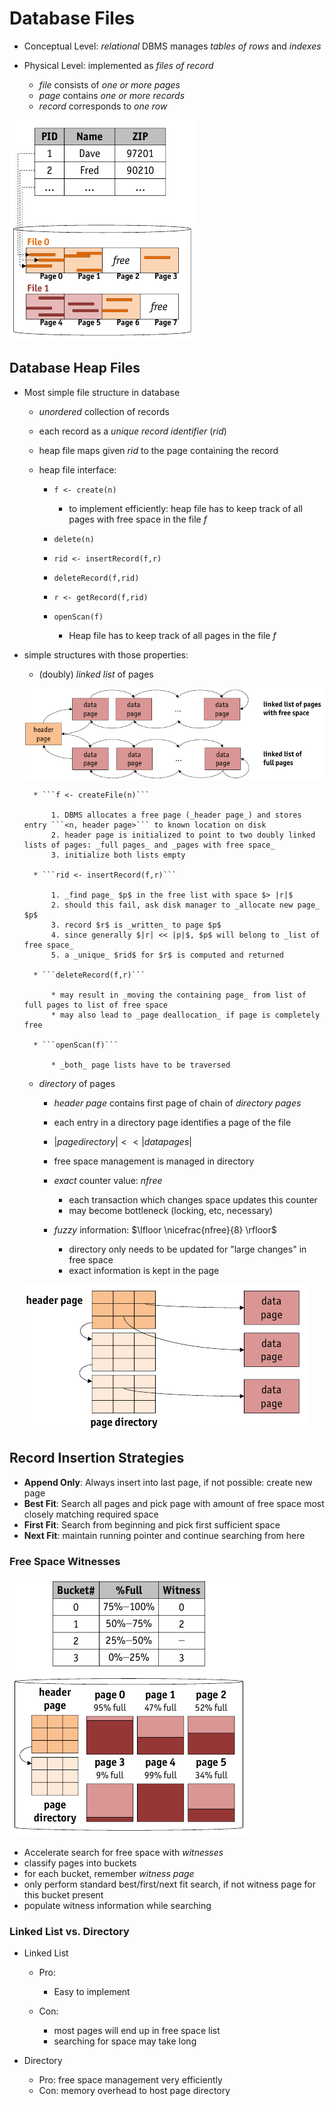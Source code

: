 # Database Files

* Conceptual Level: _relational_ DBMS manages _tables of rows_ and _indexes_
* Physical Level: implemented as _files of record_

    * _file_ consists of _one or more pages_
    * _page_ contains _one or more records_
    * _record_ corresponds to _one row_

![Mapping of rows to records to pages to files](images/RowRecordFilePageMapping.png)

## Database Heap Files

* Most simple file structure in database

    * _unordered_ collection of records
    * each record as a _unique record identifier_ ($rid$)
    * heap file maps given $rid$ to the page containing the record
    * heap file interface:
    
        * ```f <- create(n)```
        
            * to implement efficiently: heap file has to keep track of all pages with free space in the file $f$

        * ```delete(n)```
        * ```rid <- insertRecord(f,r)```
        * ```deleteRecord(f,rid)```
        * ```r <- getRecord(f,rid)```
        * ```openScan(f)```
        
            * Heap file has to keep track of all pages in the file $f$

* simple structures with those properties:

    * (doubly) _linked list_ of pages
    
    ![Doubly Linked List of Pages](images/DoublyLinkedList.png)
    
        * ```f <- createFile(n)```
        
            1. DBMS allocates a free page (_header page_) and stores entry ```<n, header page>``` to known location on disk
            2. header page is initialized to point to two doubly linked lists of pages: _full pages_ and _pages with free space_
            3. initialize both lists empty
            
        * ```rid <- insertRecord(f,r)```
        
            1. _find page_ $p$ in the free list with space $> |r|$
            2. should this fail, ask disk manager to _allocate new page_ $p$
            3. record $r$ is _written_ to page $p$
            4. since generally $|r| << |p|$, $p$ will belong to _list of free space_
            5. a _unique_ $rid$ for $r$ is computed and returned
            
        * ```deleteRecord(f,r)```
        
            * may result in _moving the containing page_ from list of full pages to list of free space
            * may also lead to _page deallocation_ if page is completely free

        * ```openScan(f)```

            * _both_ page lists have to be traversed

    * _directory_ of pages

        * _header page_ contains first page of chain of _directory pages_
        * each entry in a directory page identifies a page of the file
        * $|page directory| << |data pages|$
        * free space management is managed in directory

        * _exact_ counter value: $nfree$

            * each transaction which changes space updates this counter
            * may become bottleneck (locking, etc, necessary)

        * _fuzzy_ information: $\lfloor \nicefrac{nfree}{8} \rfloor$

            * directory only needs to be updated for "large changes" in free space
            * exact information is kept in the page

    ![Directory Of Pages](images/DirectoryOfPages.png)

## Record Insertion Strategies

* **Append Only**: Always insert into last page, if not possible: create new page
* **Best Fit**: Search all pages and pick page with amount of free space most closely matching required space
* **First Fit**: Search from beginning and pick first sufficient space
* **Next Fit**: maintain running pointer and continue searching from here

### Free Space Witnesses

![Witness Page](images/WitnessPage.png)

* Accelerate search for free space with _witnesses_
* classify pages into buckets
* for each bucket, remember _witness page_
* only perform standard best/first/next fit search, if not witness page for this bucket present
* populate witness information while searching

### Linked List vs. Directory

* Linked List

    * Pro:
    
        * Easy to implement
    
    * Con:
    
        * most pages will end up in free space list
        * searching for space may take long

* Directory

    * Pro: free space management very efficiently
    * Con: memory overhead to host page directory
